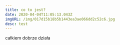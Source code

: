 ```yaml
---
title: co to jest?
date: 2020-04-04T11:05:13.043Z
imgURL: /img/017d15b18b5b1443ea3ae066dd2c52c6.jpg
desc: test
---
```

całkiem dobrze działa